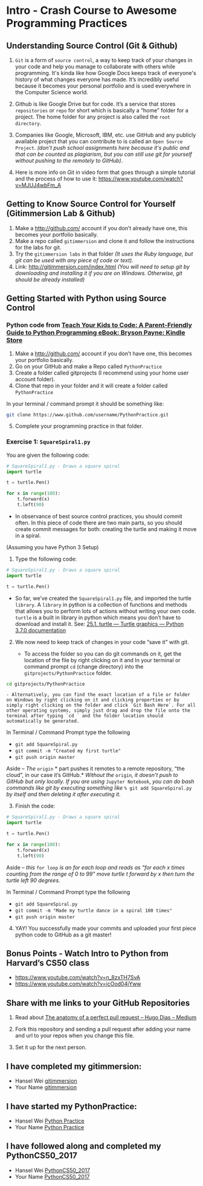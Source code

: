 # Intro - Crash Course to Awesome Programming Practices
## Understanding Source Control (Git & Github)
1. `Git` is a form of `source control`, a way to keep track of your changes in your code and help you manage to collaborate with others while programming. It's kinda like how Google Docs keeps track of everyone's history of what changes everyone has made. It’s incredibly useful because it becomes your personal portfolio and is used everywhere in the Computer Science world.

2. Github is like Google Drive but for code. It’s a service that stores `repositories`  or `repo` for short which is basically a “home” folder for a project.  The home folder for any project is also called the `root directory`. 

3. Companies like Google, Microsoft, IBM, etc. use GitHub and any publicly available project that you can contribute to is called an `Open Source Project`. *(don't push school assignments here because it's public and that can be counted as plagiarism, but you can still use git for yourself without pushing to the remotely to GitHub)*. 

4. Here is more info on Git in video form that goes through a simple tutorial and the process of how to use it:
https://www.youtube.com/watch?v=MJUJ4wbFm_A

## Getting to Know Source Control for Yourself (Gitimmersion Lab & Github)
1. Make a http://github.com/ account if you don’t already have one, this becomes your portfolio basically. 
2. Make a repo called `gitimmersion` and clone it and follow the instructions for the labs for git.
3. Try the `gitimmersion labs`  in that folder *(It uses the Ruby language, but git can be used with any piece of code or text).*
4. Link: http://gitimmersion.com/index.html *(You will need to setup git by downloading and installing it if you are on Windows. Otherwise, git should be already installed)*

## Getting Started with Python using Source Control 
### Python code from [Teach Your Kids to Code: A Parent-Friendly Guide to Python Programming eBook: Bryson Payne: Kindle Store](https://www.amazon.com/Teach-Your-Kids-Code-Parent-Friendly-ebook/dp/B00WJ049XI)
1. Make a http://github.com/ account if you don’t have one, this becomes your portfolio basically. 
2. Go on your GitHub and make a Repo called `PythonPractice`
3. Create a folder called gitprojects (I recommend using your home user account folder).
4. Clone that repo in your folder and it will create a folder called `PythonPractice`

In your terminal / command prompt it should be something like:
```bash
git clone https://www.github.com/username/PythonPractice.git
```
5. Complete your programming practice in that folder. 

### Exercise 1:  `SquareSpiral1.py`  

You are given the following code:

```python
# SquareSpiral1.py - Draws a square spiral
import turtle

t = turtle.Pen() 

for x in range(100):
	t.forward(x)
	t.left(90)
```

- In observance of best source control practices, you should commit often. In this piece of code there are two main parts, so you should create commit messages for both: creating the turtle and making it move in a spiral. 

(Assuming you have Python 3 Setup) 
1. Type the following code:
```python
# SquareSpiral1.py - Draws a square spiral
import turtle

t = turtle.Pen() 
```

- So far, we’ve created the `SquareSpiral1.py` file,  and imported the turtle `library`.  A `library`  in python is a collection of functions and methods that allows you to perform lots of actions without writing your own code.  `turtle` is a built in library in python which means you don’t have to download and install it. See: [25.1. turtle — Turtle graphics — Python 3.7.0 documentation](https://docs.python.org/3/library/turtle.html)

2. We now need to keep track of changes in your code “save it” with git.

	- To access the folder so you can do git commands on it, get the location of the file by right clicking on it and In your terminal or command prompt `cd` (change directory) into the `gitprojects/PythonPractice` folder. 
	
```bash 
cd gitprojects/PythonPractice 
```

	- Alternatively, you can find the exact location of a file or folder on Windows by right clicking on it and clicking properties or by simply right clicking on the folder and click `Git Bash Here`. For all other operating systems, simply just drag and drop the file onto the terminal after typing `cd ` and the folder location should automatically be generated.

In Terminal / Command Prompt type the following
- `git add SquareSpiral.py`
- `git commit -m "Created my first turtle"`
- `git push origin master` 

Aside – *The* `origin` * part pushes it remotes to a remote repository, “the cloud”, in our case it’s GitHub.* *Without the* `origin`*, it doesn’t push to GitHub but only locally.* *If you are using* `Jupyter Notebook`, *you can do bash commands like git by executing something like* `% git add SquareSpiral.py` *by itself and then deleting it after executing it.*

3. Finish the code:
```python
# SquareSpiral1.py - Draws a square spiral
import turtle

t = turtle.Pen() 

for x in range(100):
	t.forward(x)
	t.left(90)
```

Aside – *this* `for loop` *is an for each loop and reads as "for each x times counting from the range of 0 to 99" move turtle t forward by x then turn the turtle left 90 degrees.*

In Terminal / Command Prompt type the following
- `git add SquareSpiral.py`
- `git commit -m "Made my turtle dance in a spiral 100 times"`
- `git push origin master` 

4. YAY! You successfully made your commits and uploaded your first piece python code to GitHub as a git master!

## Bonus Points - Watch Intro to Python from Harvard’s CS50 class
- https://www.youtube.com/watch?v=n_8zxTH7SvA
- https://www.youtube.com/watch?v=icOod04jYww

## Share with me links to your GitHub Repositories 

1. Read about [The anatomy of a perfect pull request – Hugo Dias – Medium](https://medium.com/@hugooodias/the-anatomy-of-a-perfect-pull-request-567382bb6067)

2. Fork this repository and sending a pull request after adding your name and url to your repos when you change this file.

3. Set it up for the next person.

## I have completed my gitimmersion:
- Hansel Wei [gitimmersion](https://github.com/darkmastermindz/gitimmersion)
- Your Name [gitimmersion](https://github.com/{yourusername}/gitimmersion)

## I have started my PythonPractice:
- Hansel Wei [Python Practice](https://github.com/darkmastermindz/PythonPractice)
- Your Name [Python Practice](https://github.com/{yourusername}/PythonPractice)

## I have followed along and completed my PythonCS50_2017
- Hansel Wei [PythonCS50_2017](https://github.com/darkmastermindz/PythonCS50_2017)
- Your Name [PythonCS50_2017](https://github.com/{yourusername}/PythonCS50_2017)
